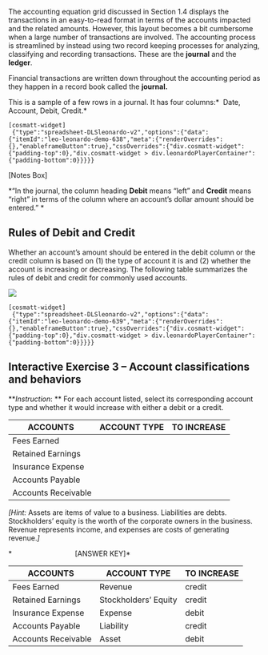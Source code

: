 The accounting equation grid discussed in Section 1.4 displays the transactions in an easy-to-read format in terms of the accounts impacted and the related amounts. However, this layout becomes a bit cumbersome when a large number of transactions are involved. The accounting process is streamlined by instead using two record keeping processes for analyzing, classifying and recording transactions. These are the **journal** and the **ledger**.

Financial transactions are written down throughout the accounting period as they happen in a record book called the **journal.**  

This is a sample of a few rows in a journal. It has four columns:*  Date, Account, Debit, Credit.* 

```
[cosmatt-widget]
 {"type":"spreadsheet-DLSleonardo-v2","options":{"data":{"itemId":"leo-leonardo-demo-638","meta":{"renderOverrides":{},"enableframeButton":true},"cssOverrides":{"div.cosmatt-widget":{"padding-top":0},"div.cosmatt-widget > div.leonardoPlayerContainer":{"padding-bottom":0}}}}} 
```
\[Notes Box\]

*“In the journal, the column heading **Debit** means “left” and **Credit** means “right” in terms of the column where an account’s dollar amount should be entered.” *

## Rules of Debit and Credit

Whether an account’s amount should be entered in the debit column or the credit column is based on (1) the type of account it is and (2) whether the account is increasing or decreasing. The following table summarizes the rules of debit and credit for commonly used accounts.

![](./Chapter_2_Recording_accounting_transactions/media/01_Journal/image3.png)

```
[cosmatt-widget]
 {"type":"spreadsheet-DLSleonardo-v2","options":{"data":{"itemId":"leo-leonardo-demo-639","meta":{"renderOverrides":{},"enableframeButton":true},"cssOverrides":{"div.cosmatt-widget":{"padding-top":0},"div.cosmatt-widget > div.leonardoPlayerContainer":{"padding-bottom":0}}}}} 
```

## Interactive Exercise 3 – Account classifications and behaviors

***Instruction*: ** For each account listed, select its corresponding account type and whether it would increase with either a debit or a credit.

<table>
<thead>
<tr class="header">
<th><strong>ACCOUNTS </strong></th>
<th><strong>ACCOUNT TYPE</strong></th>
<th><strong>TO INCREASE</strong></th>
</tr>
</thead>
<tbody>
<tr class="odd">
<td>Fees Earned</td>
<td></td>
<td></td>
</tr>
<tr class="even">
<td>Retained Earnings </td>
<td></td>
<td></td>
</tr>
<tr class="odd">
<td>Insurance Expense</td>
<td></td>
<td></td>
</tr>
<tr class="even">
<td>Accounts Payable</td>
<td></td>
<td></td>
</tr>
<tr class="odd">
<td>Accounts Receivable</td>
<td></td>
<td></td>
</tr>
</tbody>
</table>

*\[Hint:* Assets are items of value to a business. Liabilities are debts. Stockholders’ equity is the worth of the corporate owners in the business. Revenue represents income, and expenses are costs of generating revenue.*\]*

*                                \[ANSWER KEY\]*

<table>
<thead>
<tr class="header">
<th><strong>ACCOUNTS </strong></th>
<th><strong>ACCOUNT TYPE</strong></th>
<th><strong>TO INCREASE</strong></th>
</tr>
</thead>
<tbody>
<tr class="odd">
<td>Fees Earned</td>
<td>Revenue</td>
<td>credit</td>
</tr>
<tr class="even">
<td>Retained Earnings </td>
<td>Stockholders’ Equity</td>
<td>credit</td>
</tr>
<tr class="odd">
<td>Insurance Expense</td>
<td>Expense</td>
<td>debit</td>
</tr>
<tr class="even">
<td>Accounts Payable</td>
<td>Liability</td>
<td>credit</td>
</tr>
<tr class="odd">
<td>Accounts Receivable</td>
<td>Asset</td>
<td>debit</td>
</tr>
</tbody>
</table>
